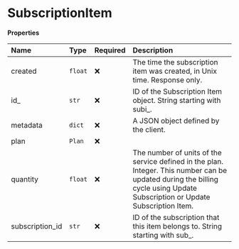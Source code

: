 # SubscriptionItem

**Properties**

| Name            | Type    | Required | Description                                                                                                                                                                 |
| :-------------- | :------ | :------- | :-------------------------------------------------------------------------------------------------------------------------------------------------------------------------- |
| created         | `float` | ❌       | The time the subscription item was created, in Unix time. Response only.                                                                                                    |
| id\_            | `str`   | ❌       | ID of the Subscription Item object. String starting with subi\_.                                                                                                            |
| metadata        | `dict`  | ❌       | A JSON object defined by the client.                                                                                                                                        |
| plan            | `Plan`  | ❌       |                                                                                                                                                                             |
| quantity        | `float` | ❌       | The number of units of the service defined in the plan. Integer. This number can be updated during the billing cycle using Update Subscription or Update Subscription Item. |
| subscription_id | `str`   | ❌       | ID of the subscription that this item belongs to. String starting with sub\_.                                                                                               |
